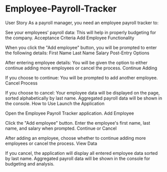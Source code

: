 # Employee-Payroll-Tracker

User Story
As a payroll manager, you need an employee payroll tracker to:

See your employees' payroll data: This will help in properly budgeting for the company.
Acceptance Criteria
Add Employee Functionality

When you click the "Add employee" button, you will be prompted to enter the following details:
First Name
Last Name
Salary
Post-Entry Options

After entering employee details:
You will be given the option to either continue adding more employees or cancel the process.
Continue Adding

If you choose to continue:
You will be prompted to add another employee.
Cancel Process

If you choose to cancel:
Your employee data will be displayed on the page, sorted alphabetically by last name.
Aggregated payroll data will be shown in the console.
How to Use
Launch the Application

Open the Employee Payroll Tracker application.
Add Employee

Click the "Add employee" button.
Enter the employee's first name, last name, and salary when prompted.
Continue or Cancel

After adding an employee, choose whether to continue adding more employees or cancel the process.
View Data

If you cancel, the application will display all entered employee data sorted by last name.
Aggregated payroll data will be shown in the console for budgeting and analysis.




